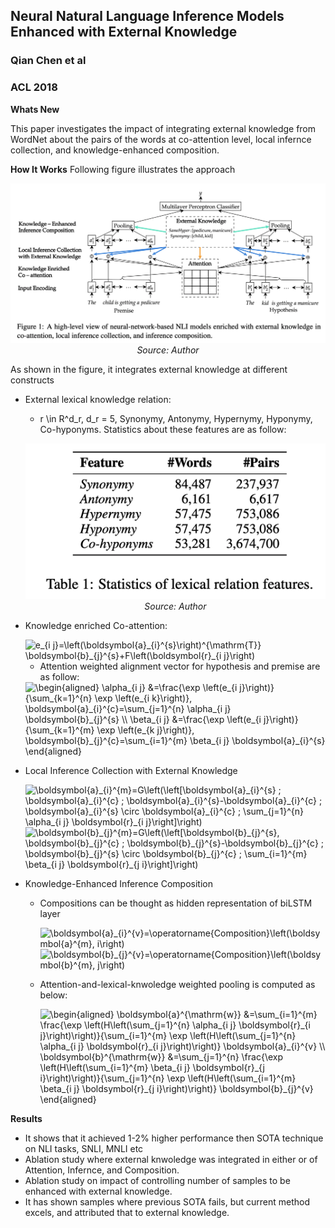 ## Neural Natural Language Inference Models Enhanced with External Knowledge
### Qian Chen et al
### ACL 2018

**Whats New**

This paper investigates the impact of integrating external knowledge from WordNet about the pairs of the words at co-attention level, local infernce collection, and knowledge-enhanced composition.

**How It Works**
Following figure illustrates the approach
    <p align="center">
    <img width=600 src="images/NIL_knowledge_KIM_illustration.png">
    <em>Source: Author</em>
    </p>

As shown in the figure, it integrates external knowledge at different constructs

* External lexical knowledge relation:
    * r \in R^d_r, d_r = 5, Synonymy, Antonymy, Hypernymy, Hyponymy, Co-hyponyms. Statistics about these features are as follow:
    <p align="center">
    <img width=600 src="images/NIL_knowledge_KIM_lexical_stats.png">
    <em>Source: Author</em>
    </p>


* Knowledge enriched Co-attention:

    <img src="https://i.upmath.me/svg/e_%7Bi%20j%7D%3D%5Cleft(%5Cboldsymbol%7Ba%7D_%7Bi%7D%5E%7Bs%7D%5Cright)%5E%7B%5Cmathrm%7BT%7D%7D%20%5Cboldsymbol%7Bb%7D_%7Bj%7D%5E%7Bs%7D%2BF%5Cleft(%5Cboldsymbol%7Br%7D_%7Bi%20j%7D%5Cright)" alt="e_{i j}=\left(\boldsymbol{a}_{i}^{s}\right)^{\mathrm{T}} \boldsymbol{b}_{j}^{s}+F\left(\boldsymbol{r}_{i j}\right)" />

    * Attention weighted alignment vector for hypothesis and premise are as follow:

    <img src="https://i.upmath.me/svg/%5Cbegin%7Baligned%7D%20%5Calpha_%7Bi%20j%7D%20%26%3D%5Cfrac%7B%5Cexp%20%5Cleft(e_%7Bi%20j%7D%5Cright)%7D%7B%5Csum_%7Bk%3D1%7D%5E%7Bn%7D%20%5Cexp%20%5Cleft(e_%7Bi%20k%7D%5Cright)%7D%2C%20%5Cboldsymbol%7Ba%7D_%7Bi%7D%5E%7Bc%7D%3D%5Csum_%7Bj%3D1%7D%5E%7Bn%7D%20%5Calpha_%7Bi%20j%7D%20%5Cboldsymbol%7Bb%7D_%7Bj%7D%5E%7Bs%7D%20%5C%5C%20%5Cbeta_%7Bi%20j%7D%20%26%3D%5Cfrac%7B%5Cexp%20%5Cleft(e_%7Bi%20j%7D%5Cright)%7D%7B%5Csum_%7Bk%3D1%7D%5E%7Bm%7D%20%5Cexp%20%5Cleft(e_%7Bk%20j%7D%5Cright)%7D%2C%20%5Cboldsymbol%7Bb%7D_%7Bj%7D%5E%7Bc%7D%3D%5Csum_%7Bi%3D1%7D%5E%7Bm%7D%20%5Cbeta_%7Bi%20j%7D%20%5Cboldsymbol%7Ba%7D_%7Bi%7D%5E%7Bs%7D%20%5Cend%7Baligned%7D" alt="\begin{aligned} \alpha_{i j} &amp;=\frac{\exp \left(e_{i j}\right)}{\sum_{k=1}^{n} \exp \left(e_{i k}\right)}, \boldsymbol{a}_{i}^{c}=\sum_{j=1}^{n} \alpha_{i j} \boldsymbol{b}_{j}^{s} \\ \beta_{i j} &amp;=\frac{\exp \left(e_{i j}\right)}{\sum_{k=1}^{m} \exp \left(e_{k j}\right)}, \boldsymbol{b}_{j}^{c}=\sum_{i=1}^{m} \beta_{i j} \boldsymbol{a}_{i}^{s} \end{aligned}" />

* Local Inference Collection with External Knowledge

    <img src="https://i.upmath.me/svg/%5Cboldsymbol%7Ba%7D_%7Bi%7D%5E%7Bm%7D%3DG%5Cleft(%5Cleft%5B%5Cboldsymbol%7Ba%7D_%7Bi%7D%5E%7Bs%7D%20%3B%20%5Cboldsymbol%7Ba%7D_%7Bi%7D%5E%7Bc%7D%20%3B%20%5Cboldsymbol%7Ba%7D_%7Bi%7D%5E%7Bs%7D-%5Cboldsymbol%7Ba%7D_%7Bi%7D%5E%7Bc%7D%20%3B%20%5Cboldsymbol%7Ba%7D_%7Bi%7D%5E%7Bs%7D%20%5Ccirc%20%5Cboldsymbol%7Ba%7D_%7Bi%7D%5E%7Bc%7D%20%3B%20%5Csum_%7Bj%3D1%7D%5E%7Bn%7D%20%5Calpha_%7Bi%20j%7D%20%5Cboldsymbol%7Br%7D_%7Bi%20j%7D%5Cright%5D%5Cright)" alt="\boldsymbol{a}_{i}^{m}=G\left(\left[\boldsymbol{a}_{i}^{s} ; \boldsymbol{a}_{i}^{c} ; \boldsymbol{a}_{i}^{s}-\boldsymbol{a}_{i}^{c} ; \boldsymbol{a}_{i}^{s} \circ \boldsymbol{a}_{i}^{c} ; \sum_{j=1}^{n} \alpha_{i j} \boldsymbol{r}_{i j}\right]\right)" />
    <img src="https://i.upmath.me/svg/%5Cboldsymbol%7Bb%7D_%7Bj%7D%5E%7Bm%7D%3DG%5Cleft(%5Cleft%5B%5Cboldsymbol%7Bb%7D_%7Bj%7D%5E%7Bs%7D%2C%20%5Cboldsymbol%7Bb%7D_%7Bj%7D%5E%7Bc%7D%20%3B%20%5Cboldsymbol%7Bb%7D_%7Bj%7D%5E%7Bs%7D-%5Cboldsymbol%7Bb%7D_%7Bj%7D%5E%7Bc%7D%20%3B%20%5Cboldsymbol%7Bb%7D_%7Bj%7D%5E%7Bs%7D%20%5Ccirc%20%5Cboldsymbol%7Bb%7D_%7Bj%7D%5E%7Bc%7D%20%3B%20%5Csum_%7Bi%3D1%7D%5E%7Bm%7D%20%5Cbeta_%7Bi%20j%7D%20%5Cboldsymbol%7Br%7D_%7Bj%20i%7D%5Cright%5D%5Cright)" alt="\boldsymbol{b}_{j}^{m}=G\left(\left[\boldsymbol{b}_{j}^{s}, \boldsymbol{b}_{j}^{c} ; \boldsymbol{b}_{j}^{s}-\boldsymbol{b}_{j}^{c} ; \boldsymbol{b}_{j}^{s} \circ \boldsymbol{b}_{j}^{c} ; \sum_{i=1}^{m} \beta_{i j} \boldsymbol{r}_{j i}\right]\right)" />

* Knowledge-Enhanced Inference Composition
    * Compositions can be thought as hidden representation of biLSTM layer

        <img src="https://i.upmath.me/svg/%5Cboldsymbol%7Ba%7D_%7Bi%7D%5E%7Bv%7D%3D%5Coperatorname%7BComposition%7D%5Cleft(%5Cboldsymbol%7Ba%7D%5E%7Bm%7D%2C%20i%5Cright)" alt="\boldsymbol{a}_{i}^{v}=\operatorname{Composition}\left(\boldsymbol{a}^{m}, i\right)" />
        <img src="https://i.upmath.me/svg/%5Cboldsymbol%7Bb%7D_%7Bj%7D%5E%7Bv%7D%3D%5Coperatorname%7BComposition%7D%5Cleft(%5Cboldsymbol%7Bb%7D%5E%7Bm%7D%2C%20j%5Cright)" alt="\boldsymbol{b}_{j}^{v}=\operatorname{Composition}\left(\boldsymbol{b}^{m}, j\right)" />

    * Attention-and-lexical-knwoledge weighted pooling is computed as below:

        <img src="https://i.upmath.me/svg/%5Cbegin%7Baligned%7D%20%5Cboldsymbol%7Ba%7D%5E%7B%5Cmathrm%7Bw%7D%7D%20%26%3D%5Csum_%7Bi%3D1%7D%5E%7Bm%7D%20%5Cfrac%7B%5Cexp%20%5Cleft(H%5Cleft(%5Csum_%7Bj%3D1%7D%5E%7Bn%7D%20%5Calpha_%7Bi%20j%7D%20%5Cboldsymbol%7Br%7D_%7Bi%20j%7D%5Cright)%5Cright)%7D%7B%5Csum_%7Bi%3D1%7D%5E%7Bm%7D%20%5Cexp%20%5Cleft(H%5Cleft(%5Csum_%7Bj%3D1%7D%5E%7Bn%7D%20%5Calpha_%7Bi%20j%7D%20%5Cboldsymbol%7Br%7D_%7Bi%20j%7D%5Cright)%5Cright)%7D%20%5Cboldsymbol%7Ba%7D_%7Bi%7D%5E%7Bv%7D%20%5C%5C%20%5Cboldsymbol%7Bb%7D%5E%7B%5Cmathrm%7Bw%7D%7D%20%26%3D%5Csum_%7Bj%3D1%7D%5E%7Bn%7D%20%5Cfrac%7B%5Cexp%20%5Cleft(H%5Cleft(%5Csum_%7Bi%3D1%7D%5E%7Bm%7D%20%5Cbeta_%7Bi%20j%7D%20%5Cboldsymbol%7Br%7D_%7Bj%20i%7D%5Cright)%5Cright)%7D%7B%5Csum_%7Bj%3D1%7D%5E%7Bn%7D%20%5Cexp%20%5Cleft(H%5Cleft(%5Csum_%7Bi%3D1%7D%5E%7Bm%7D%20%5Cbeta_%7Bi%20j%7D%20%5Cboldsymbol%7Br%7D_%7Bj%20i%7D%5Cright)%5Cright)%7D%20%5Cboldsymbol%7Bb%7D_%7Bj%7D%5E%7Bv%7D%20%5Cend%7Baligned%7D" alt="\begin{aligned} \boldsymbol{a}^{\mathrm{w}} &amp;=\sum_{i=1}^{m} \frac{\exp \left(H\left(\sum_{j=1}^{n} \alpha_{i j} \boldsymbol{r}_{i j}\right)\right)}{\sum_{i=1}^{m} \exp \left(H\left(\sum_{j=1}^{n} \alpha_{i j} \boldsymbol{r}_{i j}\right)\right)} \boldsymbol{a}_{i}^{v} \\ \boldsymbol{b}^{\mathrm{w}} &amp;=\sum_{j=1}^{n} \frac{\exp \left(H\left(\sum_{i=1}^{m} \beta_{i j} \boldsymbol{r}_{j i}\right)\right)}{\sum_{j=1}^{n} \exp \left(H\left(\sum_{i=1}^{m} \beta_{i j} \boldsymbol{r}_{j i}\right)\right)} \boldsymbol{b}_{j}^{v} \end{aligned}" />

**Results**
* It shows that it achieved 1-2% higher performance then SOTA technique on NLI tasks, SNLI, MNLI etc
* Ablation study where external knwoledge was integrated in either or of Attention, Infernce, and Composition.
* Ablation study on impact of controlling number of samples to be enhanced with external knowledge.
* It has shown samples where previous SOTA fails, but current method excels, and attributed that to external knowledge.



